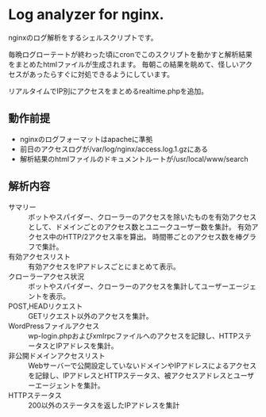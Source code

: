 # Log analyzer for nginx.
nginxのログ解析をするシェルスクリプトです。  

毎晩ログローテートが終わった頃にcronでこのスクリプトを動かすと解析結果をまとめたhtmlファイルが生成されます。
毎朝この結果を眺めて、怪しいアクセスがあったらすぐに対処できるようにしています。

リアルタイムでIP別にアクセスをまとめるrealtime.phpを追加。  

## 動作前提
- nginxのログフォーマットはapacheに準拠
- 前日のアクセスログが/var/log/nginx/access.log.1.gzにある
- 解析結果のhtmlファイルのドキュメントルートが/usr/local/www/search

## 解析内容
<dl>
<dt>サマリー</dt>
<dd>ボットやスパイダー、クローラーのアクセスを除いたものを有効アクセスとして、ドメインごとのアクセス数とユニークユーザー数を集計。
有効アクセス中のHTTP/2アクセス率を算出。
時間帯ごとのアクセス数を棒グラフで集計。</dd>
<dt>有効アクセスリスト</dt>
<dd>有効アクセスをIPアドレスごとにまとめて表示。</dd>
<dt>クローラーアクセス状況</dt>
<dd>ボットやスパイダー、クローラーのアクセスを集計してユーザーエージェントを表示。</dd>
<dt>POST,HEADリクエスト</dt>
<dd>GETリクエスト以外のアクセスを集計。</dd>
<dt>WordPressファイルアクセス</dt>
<dd>wp-login.phpおよびxmlrpcファイルへのアクセスを記録し、HTTPステータスとIPアドレスを集計。</dd>
<dt>非公開ドメインアクセスリスト</dt>
<dd>Webサーバーで公開設定していないドメインやIPアドレスによるアクセスを記録し、IPアドレスとHTTPステータス、被アクセスアドレスとユーザーエージェントを集計。</dd>
<dt>HTTPステータス</dt>
<dd>200以外のステータスを返したIPアドレスを集計</dd>
</dl>
